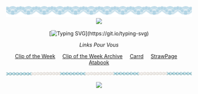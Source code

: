 <div align="center">

<img src="https://github.com/SodanGum/SodanGum/blob/6c431406a2ddd8446e44c66ee073856ef80a60af/tumblr_fb88b83b9fbd907e333dcd4a200e0322_7dedd2cd_2048.png" />

<img src="https://github.com/SodanGum/SodanGum/blob/ad4b8ec9044d281175276ee155469918a881ac2b/tumblr_3341d8373289a980a99112b82b365bce_0a2c4e83_540.webp" />
</p>

[![Typing SVG](https://readme-typing-svg.herokuapp.com?font=Hi+Melody&size=30&pause=1000&color=8AA9BE&center=true&width=435&lines=Won't+you+make+me+number+one%3F;Yoisho.)](https://git.io/typing-svg)

*Links Pour Vous*

[Clip of the Week](https://www.youtube.com/shorts/oYus7gj9S8s) &nbsp;&nbsp;&nbsp; [Clip of the Week Archive](https://pastebin.com/UqBp6Eit) &nbsp;&nbsp;&nbsp; [Carrd](https://sodangum.carrd.co/) &nbsp;&nbsp;&nbsp; [StrawPage](https://sodangum.straw.page) &nbsp;&nbsp;&nbsp; [Atabook](https://sodangum.atabook.org/)

<img src="https://github.com/SodanGum/SodanGum/blob/32a78489afa0bccb52d6b3c77e9f61ac350aeede/tumblr_309dd8a09d7b466cc8ef81b5473b1037_651e7519_2048.png" />

![](https://komarev.com/ghpvc/?username=SodanGum&label=Our+Princess&color=8aa9be&style=for-the-badge)
